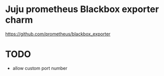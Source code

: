 # Juju prometheus Blackbox exporter charm

https://github.com/prometheus/blackbox_exporter

# TODO

* allow custom port number
